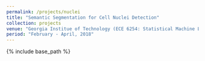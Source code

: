 ```yaml
---
permalink: /projects/nuclei
title: "Semantic Segmentation for Cell Nuclei Detection"
collection: projects
venue: "Georgia Institue of Technology (ECE 6254: Statistical Machine Learning)"
period: "February - April, 2018"
---
```


{% include base_path %}


